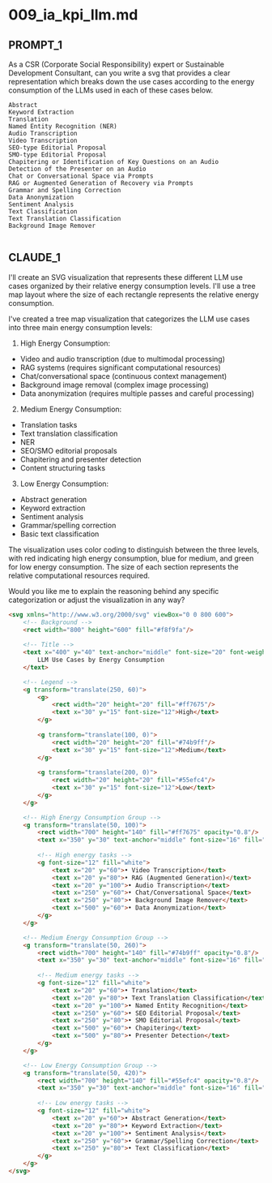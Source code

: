 
# 009_ia_kpi_llm.md


## PROMPT_1


As a CSR (Corporate Social Responsibility) expert or Sustainable Development Consultant, can you write a svg that provides a clear representation which breaks down the use cases according to the energy consumption of the LLMs used in each of these cases below. 

```text
Abstract
Keyword Extraction
Translation
Named Entity Recognition (NER)
Audio Transcription
Video Transcription
SEO-type Editorial Proposal
SMO-type Editorial Proposal
Chapitering or Identification of Key Questions on an Audio
Detection of the Presenter on an Audio
Chat or Conversational Space via Prompts
RAG or Augmented Generation of Recovery via Prompts
Grammar and Spelling Correction
Data Anonymization
Sentiment Analysis
Text Classification
Text Translation Classification
Background Image Remover


```

## CLAUDE_1


I'll create an SVG visualization that represents these different LLM use cases organized by their relative energy consumption levels. I'll use a tree map layout where the size of each rectangle represents the relative energy consumption.



I've created a tree map visualization that categorizes the LLM use cases into three main energy consumption levels:

1. High Energy Consumption:
- Video and audio transcription (due to multimodal processing)
- RAG systems (requires significant computational resources)
- Chat/conversational space (continuous context management)
- Background image removal (complex image processing)
- Data anonymization (requires multiple passes and careful processing)

2. Medium Energy Consumption:
- Translation tasks
- Text translation classification
- NER
- SEO/SMO editorial proposals
- Chapitering and presenter detection
- Content structuring tasks

3. Low Energy Consumption:
- Abstract generation
- Keyword extraction
- Sentiment analysis
- Grammar/spelling correction
- Basic text classification

The visualization uses color coding to distinguish between the three levels, with red indicating high energy consumption, blue for medium, and green for low energy consumption. The size of each section represents the relative computational resources required.

Would you like me to explain the reasoning behind any specific categorization or adjust the visualization in any way?






```html
<svg xmlns="http://www.w3.org/2000/svg" viewBox="0 0 800 600">
    <!-- Background -->
    <rect width="800" height="600" fill="#f8f9fa"/>
    
    <!-- Title -->
    <text x="400" y="40" text-anchor="middle" font-size="20" font-weight="bold" fill="#2c3e50">
        LLM Use Cases by Energy Consumption
    </text>

    <!-- Legend -->
    <g transform="translate(250, 60)">
        <g>
            <rect width="20" height="20" fill="#ff7675"/>
            <text x="30" y="15" font-size="12">High</text>
        </g>
        
        <g transform="translate(100, 0)">
            <rect width="20" height="20" fill="#74b9ff"/>
            <text x="30" y="15" font-size="12">Medium</text>
        </g>
        
        <g transform="translate(200, 0)">
            <rect width="20" height="20" fill="#55efc4"/>
            <text x="30" y="15" font-size="12">Low</text>
        </g>
    </g>

    <!-- High Energy Consumption Group -->
    <g transform="translate(50, 100)">
        <rect width="700" height="140" fill="#ff7675" opacity="0.8"/>
        <text x="350" y="30" text-anchor="middle" font-size="16" fill="white">High Energy Consumption</text>
        
        <!-- High energy tasks -->
        <g font-size="12" fill="white">
            <text x="20" y="60">• Video Transcription</text>
            <text x="20" y="80">• RAG (Augmented Generation)</text>
            <text x="20" y="100">• Audio Transcription</text>
            <text x="250" y="60">• Chat/Conversational Space</text>
            <text x="250" y="80">• Background Image Remover</text>
            <text x="500" y="60">• Data Anonymization</text>
        </g>
    </g>

    <!-- Medium Energy Consumption Group -->
    <g transform="translate(50, 260)">
        <rect width="700" height="140" fill="#74b9ff" opacity="0.8"/>
        <text x="350" y="30" text-anchor="middle" font-size="16" fill="white">Medium Energy Consumption</text>
        
        <!-- Medium energy tasks -->
        <g font-size="12" fill="white">
            <text x="20" y="60">• Translation</text>
            <text x="20" y="80">• Text Translation Classification</text>
            <text x="20" y="100">• Named Entity Recognition</text>
            <text x="250" y="60">• SEO Editorial Proposal</text>
            <text x="250" y="80">• SMO Editorial Proposal</text>
            <text x="500" y="60">• Chapitering</text>
            <text x="500" y="80">• Presenter Detection</text>
        </g>
    </g>

    <!-- Low Energy Consumption Group -->
    <g transform="translate(50, 420)">
        <rect width="700" height="140" fill="#55efc4" opacity="0.8"/>
        <text x="350" y="30" text-anchor="middle" font-size="16" fill="white">Low Energy Consumption</text>
        
        <!-- Low energy tasks -->
        <g font-size="12" fill="white">
            <text x="20" y="60">• Abstract Generation</text>
            <text x="20" y="80">• Keyword Extraction</text>
            <text x="20" y="100">• Sentiment Analysis</text>
            <text x="250" y="60">• Grammar/Spelling Correction</text>
            <text x="250" y="80">• Text Classification</text>
        </g>
    </g>
</svg>
```


```